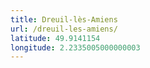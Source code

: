 ```yaml
---
title: Dreuil-lès-Amiens
url: /dreuil-les-amiens/
latitude: 49.9141154
longitude: 2.2335005000000003
---
```

